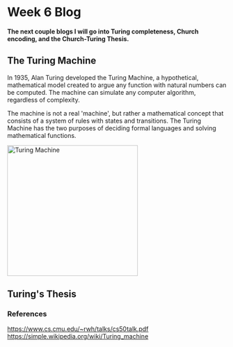 # Week 6 Blog
**The next couple blogs I will go into Turing completeness, Church encoding, and the Church-Turing Thesis.**
## The Turing Machine
In 1935, Alan Turing developed the Turing Machine, a hypothetical, mathematical model created to argue any function with natural numbers can be computed. The machine can simulate any computer algorithm, regardless of complexity. 

The machine is not a real 'machine', but rather a mathematical concept that consists of a system of rules with states and transitions. The Turing Machine has the two purposes of deciding formal languages and solving mathematical functions.

<img src="https://www.researchgate.net/profile/Jonathan_Bartlett3/publication/268093721/figure/fig1/AS:392036550234116@1470480205817/A-simple-Turing-Machine.png" alt="Turing Machine" class = "alignleft" width="300"/>

## Turing's Thesis

### References
https://www.cs.cmu.edu/~rwh/talks/cs50talk.pdf
https://simple.wikipedia.org/wiki/Turing_machine